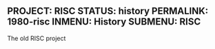 PROJECT: RISC
STATUS: history
PERMALINK: 1980-risc
INMENU: History
SUBMENU: RISC
------
The old RISC project
